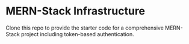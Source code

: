 # MERN-Stack Infrastructure

Clone this repo to provide the starter code for a comprehensive MERN-Stack project including token-based authentication.






